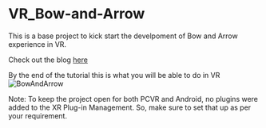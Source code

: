 # VR_Bow-and-Arrow

This is a base project to kick start the develpoment of Bow and Arrow experience in VR.

Check out the blog [here](https://blog.immersive-insiders.com/bow-and-arrow-in-vr-part1/)

By the end of the tutorial this is what you will be able to do in VR
![BowAndArrow](https://user-images.githubusercontent.com/94760299/148019648-f0e6f239-7acb-4a94-a1cc-d3a958575811.gif)

Note:
To keep the project open for both PCVR and Android, no plugins were added to the XR Plug-in Management. So, make sure to set that up as per your requirement.
